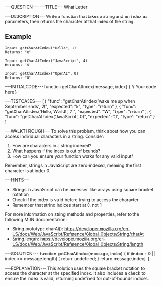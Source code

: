 ---QUESTION---
---TITLE---
What Letter

---DESCRIPTION---
Write a function that takes a string and an index as parameters, then returns the character at that index of the string.

## Example
```
Input: getCharAtIndex("Hello", 1)
Returns: "e"

Input: getCharAtIndex("JavaScript", 4)
Returns: "S"

Input: getCharAtIndex("OpenAI", 0)
Returns: "O"
```

---INITIALCODE---
function getCharAtIndex(message, index) {
  // Your code here
}

---TESTCASES---
[
  { "func": "getCharAtIndex('wake me up when September ends', 2)", "expected": "k", "type": "return" },
  { "func": "getCharAtIndex('Hello, World!', 7)", "expected": "W", "type": "return" },
  { "func": "getCharAtIndex('JavaScript', 0)", "expected": "J", "type": "return" }
]

---WALKTHROUGH---
To solve this problem, think about how you can access individual characters in a string. Consider:

1. How are characters in a string indexed?
2. What happens if the index is out of bounds?
3. How can you ensure your function works for any valid input?

Remember, strings in JavaScript are zero-indexed, meaning the first character is at index 0.

---HINTS---
- Strings in JavaScript can be accessed like arrays using square bracket notation.
- Check if the index is valid before trying to access the character.
- Remember that string indices start at 0, not 1.

For more information on string methods and properties, refer to the following MDN documentation:
- String.prototype.charAt(): https://developer.mozilla.org/en-US/docs/Web/JavaScript/Reference/Global_Objects/String/charAt
- String.length: https://developer.mozilla.org/en-US/docs/Web/JavaScript/Reference/Global_Objects/String/length

---SOLUTION---
function getCharAtIndex(message, index) {
  if (index < 0 || index >= message.length) {
    return undefined;
  }
  return message[index];
}

---EXPLANATION---
This solution uses the square bracket notation to access the character at the specified index. It also includes a check to ensure the index is valid, returning undefined for out-of-bounds indices.

